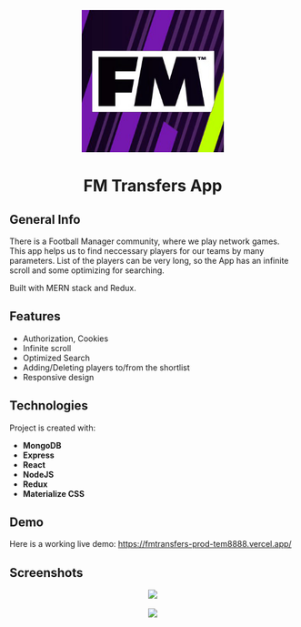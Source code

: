 <p align="center">
  <a href="https://fmtransfers-prod-tem8888.vercel.app/">
    <img alt="FM Transfers App" src="https://github.com/tem8888/fmtransfers-admin/blob/main/client/src/assets/img/logo.jpg?raw=true" width="250" />
  </a>
</p>
<h1 align="center">
    FM Transfers App
</h1>

## General Info

There is a Football Manager community, where we play network games. This app helps us to find neccessary players for our teams by many parameters. 
List of the players can be very long, so the App has an infinite scroll and some optimizing for searching.

Built with MERN stack and Redux.

## Features

- Authorization, Cookies
- Infinite scroll
- Optimized Search
- Adding/Deleting players to/from the shortlist
- Responsive design

## Technologies
Project is created with:
- **MongoDB** 
- **Express** 
- **React** 
- **NodeJS** 
- **Redux**
- **Materialize CSS**  

## Demo
Here is a working live demo: https://fmtransfers-prod-tem8888.vercel.app/

## Screenshots
<p align="center">
  <img src = "https://i.ibb.co/9VMbDBT/FM-Transfers.png" width=700>
</p>

<p align="center">
  <img src = "https://i.ibb.co/nwCqszb/FM-Transfers2.png" width=700>
</p>
